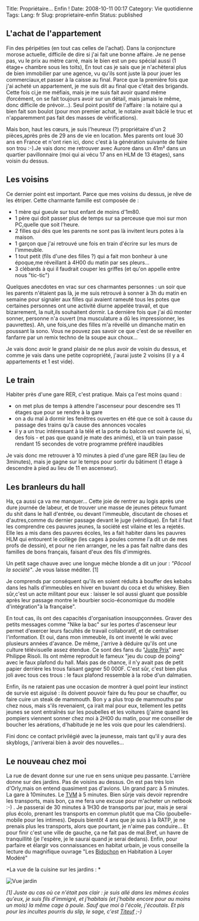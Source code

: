 Title: Propriétaire... Enfin !
Date: 2008-10-11 00:17
Category: Vie quotidienne
Tags:
Lang: fr
Slug: proprietaire-enfin
Status: published

L'achat de l'appartement
------------------------

Fin des péripéties (en tout cas celles de l'achat). Dans la conjoncture morose actuelle, difficile de dire si j'ai fait une bonne affaire. Je ne pense pas, vu le prix au mètre carré, mais le bien est un peu spécial aussi (1 étage+ chambre sous les toits), En tout cas je sais que je n'achèterai plus de bien immobilier par une agence, vu qu'ils sont juste là pour jouer les commerciaux,et passer à la caisse au final. Parce que la première fois que j'ai acheté un appartement, je me suis dit au final que c'était des brigands. Cette fois ci,je me méfiais, mais je me suis fait avoir quand même (forcément, on se fait toujours avoir sur un détail, mais jamais le même, donc difficile de prévoir...). Seul point positif de l'affaire : la notaire qui a bien fait son boulot (pour mon premier achat, le notaire avait bâclé le truc et n'apparemment pas fait des masses de vérifications).

Mais bon, haut les cœurs, je suis l'heureux (?) propriétaire d'un 2 pièces,après près de 29 ans de vie en location. Mes parents ont loué 30 ans en France et n'ont rien ici, donc c'est à la génération suivante de faire son trou :-).Je vais donc me retrouver avec Aurore dans un 41m² dans un quartier pavillonnaire (moi qui ai vécu 17 ans en HLM de 13 étages), sans voisin du dessus.

Les voisins
-----------

Ce dernier point est important. Parce que mes voisins du dessus, je rêve de les étriper. Cette charmante famille est composée de :

-   1 mère qui gueule sur tout enfant de moins d'1m80.
-   1 père qui doit passer plus de temps sur sa perceuse que moi sur mon PC,quelle que soit l'heure.
-   2 filles qui dès que les parents ne sont pas là invitent leurs potes à la maison.
-   1 garçon que j'ai retrouvé une fois en train d'écrire sur les murs de l'immeuble.
-   1 tout petit (fils d'une des filles ?) qui a fait mon bonheur à une époque,me réveillant à 4H00 du matin par ses pleurs...
-   3 clébards à qui il faudrait couper les griffes (et qu'on appelle entre nous "tic-tic")

Quelques anecdotes en vrac sur ces charmantes personnes : un soir que les parents n'étaient pas là, je me suis retrouvé à sonner à 3h du matin en semaine pour signaler aux filles qui avaient rameuté tous les potes que certaines personnes ont une activité diurne appelée travail, et que bizarrement, la nuit,ils souhaitent dormir. La dernière fois que j'ai dû monter sonner, personne n'a ouvert (ma musculature a dû les impressionner, les pauvrettes). Ah, une fois,une des filles m'a réveillé un dimanche matin en poussant la sono. Vous ne pouvez pas savoir ce que c'est de se réveiller en fanfarre par un remix techno de la soupe aux choux...

Je vais donc avoir le grand plaisir de ne plus avoir de voisin du dessus, et comme je vais dans une petite copropriété, j'aurai juste 2 voisins (il y a 4 appartements et 1 est vide).

Le train
--------

Habiter près d'une gare RER, c'est pratique. Mais ça l'est moins quand :

-   on met plus de temps à attendre l'ascenseur pour descendre ses 11 étages que pour se rendre à la gare
-   on a du mal à dormir les fenêtres ouvertes en été que ce soit à cause du passage des trains qu'à cause des annonces vocales
-   il y a un truc intéressant à la télé et la porte du balcon est ouverte (si, si, des fois - et pas que quand je mate des animés), et là un train passe rendant 15 secondes de votre programme préféré inaudibles

Je vais donc me retrouver à 10 minutes à pied d'une gare RER (au lieu de 3minutes), mais je gagne sur le temps pour sortir du bâtiment (1 étage à descendre à pied au lieu de 11 en ascenseur).

Les branleurs du hall
---------------------

Ha, ça aussi ça va me manquer... Cette joie de rentrer au logis après une dure journée de labeur, et de trouver une masse de jeunes péteux fumant du shit dans le hall d'entrée, ou devant l'immeuble, discutant de choses et d'autres,comme du dernier passage devant le juge (véridique). En fait il faut les comprendre ces pauvres jeunes, la société est vilaine et les a rejetés. Elle les a mis dans des pauvres écoles, les a fait habiter dans les pauvres HLM qui entourent le collège (les cages à poules comme l'a dit un de mes profs de dessin), et pour ne rien arranger, ne les a pas fait naître dans des familles de bons français, faisant d'eux des fils d'immigrés.

Un petit sage chauve avec une longue mèche blonde a dit un jour : *"Pôcool la société"*. Je vous laisse méditer. \[1\]

Je comprends par conséquent qu'ils en soient réduits à bouffer des kebabs dans les halls d'immeubles en hiver en buvant du coca et du whiskey. Bien sûr,c'est un acte militant pour eux : laisser le sol aussi gluant que possible après leur passage montre le bourbier socio-économique du modèle d'intégration"à la française".

En tout cas, ils ont des capacités d'organisation insoupçonnées. Graver des petits messages comme "Nike la bac" sur les portes d'ascenseur leur permet d'exercer leurs facultés de travail collaboratif, et de centraliser l'information. Et oui, dans mon immeuble, ils ont inventé le wiki avec plusieurs années d'avance. De même, j'arrive à déduire qu'ils ont une culture télévisuelle assez étendue. Ce sont des fans du "[Juste Prix](http://fr.wikipedia.org/wiki/Le_Juste_Prix)" avec Philippe Risoli. Ils ont même reproduit le fameux "jeu du coup de poing" avec le faux plafond du hall. Mais pas de chance, il n'y avait pas de petit papier derrière les trous faisant gagner 50 000F. C'est sûr, c'est bien plus joli avec tous ces trous : le faux plafond ressemble à la robe d'un dalmatien.

Enfin, ils ne rataient pas une occasion de montrer à quel point leur instinct de survie est aiguisé : ils doivent pouvoir faire du feu pour se chauffer, ou faire cuire un steak de mammouth. Bon y a plus trop de mammouths par chez nous, mais s'ils revenaient, ça irait mal pour eux, tellement les petits jeunes se sont entraînés sur les poubelles et les voitures (j'aime quand les pompiers viennent sonner chez moi à 2H00 du matin, pour me conseiller de boucher les aérations, d'habitude je ne les vois que pour les calendriers).

Fini donc ce contact privilégié avec la jeunesse, mais tant qu'il y aura des skyblogs, j'arriverai bien à avoir des nouvelles...

Le nouveau chez moi
-------------------

La rue de devant donne sur une rue en sens unique peu passante. L'arrière donne sur des jardins. Pas de voisins au dessus. On est pas très loin d'Orly,mais on entend quasiment pas d'avions. Un grand parc à 5 minutes. La gare à 10minutes. Le [TVM](http://fr.wikipedia.org/wiki/Trans-Val-de-Marne) à 5 minutes. Bien sûrje vais devoir reprendre les transports, mais bon, ça me fera une excuse pour m'acheter un netbook :-) . Je passerai de 30 minutes à 1H30 de transports par jour, mais je serai plus écolo, prenant les transports en commun plutôt que ma Clio (poubelle-mobile pour les intimes). Depuis bientôt 4 ans que je suis à la RATP, je ne prenais plus les transports, alors que pourtant, je n'aime pas conduire... Et pour finir c'est une ville de gauche, ça ne fait pas de mal.Bref, un havre de tranquillité (je l'espère, je le saurai quand je serai dedans). Enfin, pour parfaire et élargir vos connaissances en habitat urbain, je vous conseille la lecture du magnifique ouvrage "Les [Bidochon](http://fr.wikipedia.org/wiki/Les_Bidochon) en Habitation à Loyer Modéré"


*La vue de la cuisine sur les jardins :
*

![Vue jardin]({static}/media/vrac/jardin.jpg)

*[1] Juste au cas où ce n'était pas clair : je suis allé dans les mêmes écoles qu'eux, je suis fils d'immigré, et j'habitais (et j'habite encore pour au moins un mois) la même cage à poule. Sauf que moi à l'école, j'écoutais. Et pis pour les incultes pourris du slip, le sage, c'est [Titeuf](http://fr.wikipedia.org/wiki/Titeuf) ;-)*
